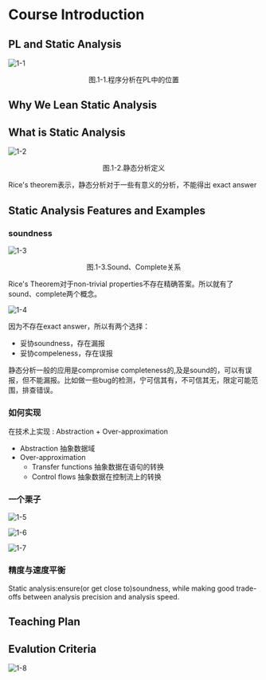 # Course Introduction

## PL and Static Analysis
![1-1](./picture/1-1.png)

<center>图.1-1.程序分析在PL中的位置</center>



## Why We Lean Static Analysis

## What is Static Analysis

![1-2](./picture/1-2.png)

<center>图.1-2.静态分析定义</center>

Rice's theorem表示，静态分析对于一些有意义的分析，不能得出 exact answer



## Static Analysis Features and Examples

### soundness
![1-3](./picture/1-3.png)

<center>图.1-3.Sound、Complete关系</center>

Rice's Theorem对于non-trivial properties不存在精确答案。所以就有了sound、complete两个概念。

![1-4](./picture/1-4.png)

因为不存在exact answer，所以有两个选择：
-  妥协soundness，存在漏报
-  妥协compeleness，存在误报

静态分析一般的应用是compromise completeness的,及是sound的，可以有误报，但不能漏报。比如做一些bug的检测，宁可信其有，不可信其无，限定可能范围，排查错误。

### 如何实现

在技术上实现 : Abstraction + Over-approximation

- Abstraction   抽象数据域
- Over-approximation   
  - Transfer functions 抽象数据在语句的转换
  - Control flows 抽象数据在控制流上的转换  

### 一个栗子

![1-5](./picture/1-5.png)

![1-6](./picture/1-6.png)

![1-7](./picture/1-7.png)

### 精度与速度平衡

Static analysis:ensure(or get close to)soundness, while making good trade-offs between analysis precision and analysis speed.

## Teaching Plan

## Evalution Criteria

![1-8](./picture/1-8.png)